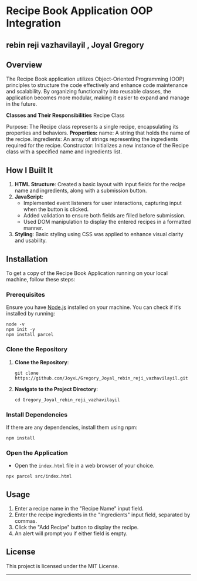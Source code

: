 # Recipe Book Application OOP Integration
## rebin reji vazhavilayil , Joyal Gregory
## Overview

The Recipe Book application utilizes Object-Oriented Programming (OOP) principles to structure the code effectively and enhance code maintenance and scalability. By organizing functionality into reusable classes, the application becomes more modular, making it easier to expand and manage in the future.

**Classes and Their Responsibilities**
Recipe Class

Purpose: The Recipe class represents a single recipe, encapsulating its properties and behaviors.
**Properties:**
name: A string that holds the name of the recipe.
ingredients: An array of strings representing the ingredients required for the recipe.
Constructor: Initializes a new instance of the Recipe class with a specified name and ingredients list.

## How I Built It

1. **HTML Structure**: Created a basic layout with input fields for the recipe name and ingredients, along with a submission button.
2. **JavaScript**:
   - Implemented event listeners for user interactions, capturing input when the button is clicked.
   - Added validation to ensure both fields are filled before submission.
   - Used DOM manipulation to display the entered recipes in a formatted manner.
3. **Styling**: Basic styling using CSS was applied to enhance visual clarity and usability.

## Installation

To get a copy of the Recipe Book Application running on your local machine, follow these steps:

### Prerequisites

Ensure you have [Node.js](https://nodejs.org/) installed on your machine. You can check if it’s installed by running:

```
node -v
npm init -y
npm install parcel
```

### Clone the Repository

1. **Clone the Repository**:
   ```
   git clone https://github.com/JoyxL/Gregory_Joyal_rebin_reji_vazhavilayil.git
   ```

2. **Navigate to the Project Directory**:
   ```
   cd Gregory_Joyal_rebin_reji_vazhavilayil
   ```

### Install Dependencies

If there are any dependencies, install them using npm:

```
npm install
```

### Open the Application

- Open the `index.html` file in a web browser of your choice.
```
npx parcel src/index.html
```

## Usage

1. Enter a recipe name in the "Recipe Name" input field.
2. Enter the recipe ingredients in the "Ingredients" input field, separated by commas.
3. Click the "Add Recipe" button to display the recipe.
4. An alert will prompt you if either field is empty.

## License

This project is licensed under the MIT License.

---
